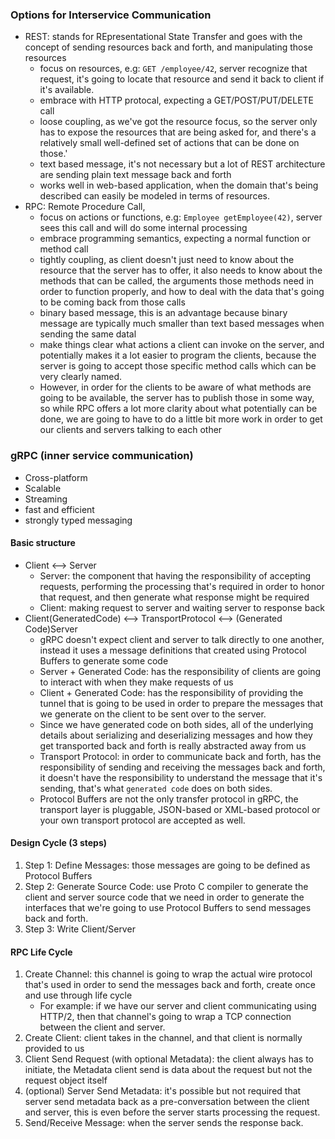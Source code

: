 ### Options for Interservice Communication
- REST: stands for REpresentational State Transfer and goes with the concept of sending resources back and forth, and manipulating those resources
	- focus on resources, e.g: `GET /employee/42`, server recognize that request, it's going to locate that resource and send it back to client if it's available.
	- embrace with HTTP protocal, expecting a GET/POST/PUT/DELETE call
	- loose coupling, as we've got the resource focus, so the server only has to expose the resources that are being asked for, and there's a relatively small well-defined set of actions that can be done on those.'
	- text based message, it's not necessary but a lot of REST architecture are sending plain text message back and forth
	- works well in web-based application, when the domain that's being described can easily be modeled in terms of resources.
- RPC: Remote Procedure Call, 
	- focus on actions or functions, e.g: `Employee getEmployee(42)`, server sees this call and will do some internal processing
	- embrace programming semantics, expecting a normal function or method call
	- tightly coupling, as client doesn't just need to know about the resource that the server has to offer, it also needs to know about the methods that can be called, the arguments those methods need in order to function properly, and how to deal with the data that's going to be coming back from those calls
	- binary based message, this is an advantage because binary message are typically much smaller than text based messages when sending the same datal
	- make things clear what actions a client can invoke on the server, and potentially makes it a lot easier to program the clients, because the server is going to accept those specific method calls which can be very clearly named.
	- However, in order for the clients to be aware of what methods are going to be available, the server has to publish those in some way, so while RPC offers a lot more clarity about what potentially can be done, we are going to have to do a little bit more work in order to get our clients and servers talking to each other

### gRPC (inner service communication)
- Cross-platform
- Scalable
- Streaming
- fast and efficient
- strongly typed messaging
#### Basic structure
- Client <--> Server
	- Server: the component that having the responsibility of accepting requests, performing the processing that's required in order to honor that request, and then generate what response might be required
	- Client: making request to server and waiting server to response back
- Client(GeneratedCode) <--> TransportProtocol <--> (Generated Code)Server
	- gRPC doesn't expect client and server to talk directly to one another, instead it uses a message definitions that created using Protocol Buffers to generate some code
	- Server + Generated Code: has the responsibility of clients are going to interact with when they make requests of us
	- Client + Generated Code: has the responsibility of providing the tunnel that is going to be used in order to prepare the messages that we generate on the client to be sent over to the server.
	- Since we have generated code on both sides, all of the underlying details about serializing and deserializing messages and how they get transported back and forth is really abstracted away from us
	- Transport Protocol: in order to communicate back and forth, has the responsibility of sending and receiving the messages back and forth, it doesn't have the responsibility to understand the message that it's sending, that's what `generated code` does on both sides.
	- Protocol Buffers are not the only transfer protocol in gRPC, the transport layer is pluggable, JSON-based or XML-based protocol or your own transport protocol are accepted as well.
#### Design Cycle (3 steps)
1. Step 1: Define Messages: those messages are going to be defined as Protocol Buffers
2. Step 2: Generate Source Code: use Proto C compiler to generate the client and server source code that we need in order to generate the interfaces that we're going to use Protocol Buffers to send messages back and forth.
3. Step 3: Write Client/Server
#### RPC Life Cycle
1. Create Channel: this channel is going to wrap the actual wire protocol that's used in order to send the messages back and forth, create once and use through life cycle
	- For example: if we have our server and client communicating using HTTP/2, then that channel's going to wrap a TCP connection between the client and server. 
2. Create Client: client takes in the channel, and that client is normally provided to us
3. Client Send Request (with optional Metadata): the client always has to initiate, the Metadata client send is data about the request but not the request object itself
4. (optional) Server Send Metadata: it's possible but not required that server send metadata back as a pre-conversation between the client and server, this is even before the server starts processing the request.
5. Send/Receive Message: when the server sends the response back.
<!--stackedit_data:
eyJoaXN0b3J5IjpbLTE0MDQxNzg2ODQsLTE2NTk4NDY3NTMsLT
EzNzUzMDUyMjYsLTIwNDYzNjE1ODUsLTE4MTM1MDg2NDUsMTQ0
MjYyOTU5NCwtNjU4NDE1MDEwLC0xNTA2NzEzMDUwXX0=
-->